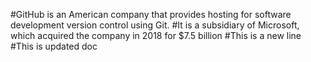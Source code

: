 #GitHub is an American company that provides hosting for software development version control using Git. 
#It is a subsidiary of Microsoft, which acquired the company in 2018 for $7.5 billion
#This is a new line
#This is updated doc